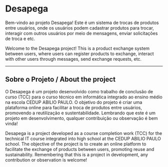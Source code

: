 # Desapega

Bem-vindo ao projeto Desapega! Este é um sistema de trocas de produtos entre usuários, onde os usuários podem cadastrar produtos para trocar, interagir com outros usuários por meio de mensagens, enviar solicitações de troca e etc.

Welcome to the Desapega project! This is a product exchange system between users, where users can register products to exchange, interact with other users through messages, send exchange requests, etc.

---

## Sobre o Projeto / About the project

O Desapega é um projeto desenvolvido como trabalho de conclusão de curso (TCC) para o curso técnico em informática integrado ao ensino médio na escola CEDUP ABILIO PAULO. O objetivo do projeto é criar uma plataforma online para facilitar a troca de produtos entre usuários, promovendo a reutilização e sustentabilidade. Lembrando que este é um projeto em desenvolvimento, qualquer contribuição ou observação é bem vinda!

Desapega is a project developed as a course completion work (TCC) for the technical IT course integrated into high school at the CEDUP ABILIO PAULO school. The objective of the project is to create an online platform to facilitate the exchange of products between users, promoting reuse and sustainability. Remembering that this is a project in development, any contribution or observation is welcome!

